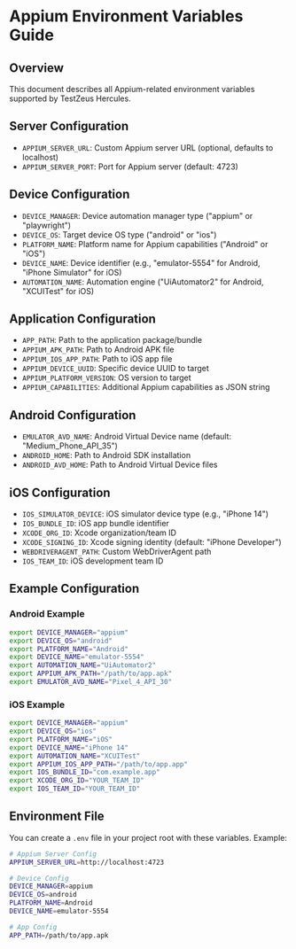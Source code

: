 # Appium Environment Variables Guide

## Overview
This document describes all Appium-related environment variables supported by TestZeus Hercules.

## Server Configuration
- `APPIUM_SERVER_URL`: Custom Appium server URL (optional, defaults to localhost)
- `APPIUM_SERVER_PORT`: Port for Appium server (default: 4723)

## Device Configuration
- `DEVICE_MANAGER`: Device automation manager type ("appium" or "playwright")
- `DEVICE_OS`: Target device OS type ("android" or "ios")
- `PLATFORM_NAME`: Platform name for Appium capabilities ("Android" or "iOS")
- `DEVICE_NAME`: Device identifier (e.g., "emulator-5554" for Android, "iPhone Simulator" for iOS)
- `AUTOMATION_NAME`: Automation engine ("UiAutomator2" for Android, "XCUITest" for iOS)

## Application Configuration
- `APP_PATH`: Path to the application package/bundle
- `APPIUM_APK_PATH`: Path to Android APK file
- `APPIUM_IOS_APP_PATH`: Path to iOS app file
- `APPIUM_DEVICE_UUID`: Specific device UUID to target
- `APPIUM_PLATFORM_VERSION`: OS version to target
- `APPIUM_CAPABILITIES`: Additional Appium capabilities as JSON string

## Android Configuration
- `EMULATOR_AVD_NAME`: Android Virtual Device name (default: "Medium_Phone_API_35")
- `ANDROID_HOME`: Path to Android SDK installation
- `ANDROID_AVD_HOME`: Path to Android Virtual Device files

## iOS Configuration
- `IOS_SIMULATOR_DEVICE`: iOS simulator device type (e.g., "iPhone 14")
- `IOS_BUNDLE_ID`: iOS app bundle identifier
- `XCODE_ORG_ID`: Xcode organization/team ID
- `XCODE_SIGNING_ID`: Xcode signing identity (default: "iPhone Developer")
- `WEBDRIVERAGENT_PATH`: Custom WebDriverAgent path
- `IOS_TEAM_ID`: iOS development team ID

## Example Configuration

### Android Example
```bash
export DEVICE_MANAGER="appium"
export DEVICE_OS="android"
export PLATFORM_NAME="Android"
export DEVICE_NAME="emulator-5554"
export AUTOMATION_NAME="UiAutomator2"
export APPIUM_APK_PATH="/path/to/app.apk"
export EMULATOR_AVD_NAME="Pixel_4_API_30"
```

### iOS Example
```bash
export DEVICE_MANAGER="appium"
export DEVICE_OS="ios"
export PLATFORM_NAME="iOS"
export DEVICE_NAME="iPhone 14"
export AUTOMATION_NAME="XCUITest"
export APPIUM_IOS_APP_PATH="/path/to/app.app"
export IOS_BUNDLE_ID="com.example.app"
export XCODE_ORG_ID="YOUR_TEAM_ID"
export IOS_TEAM_ID="YOUR_TEAM_ID"
```

## Environment File
You can create a `.env` file in your project root with these variables. Example:

```bash
# Appium Server Config
APPIUM_SERVER_URL=http://localhost:4723

# Device Config
DEVICE_MANAGER=appium
DEVICE_OS=android
PLATFORM_NAME=Android
DEVICE_NAME=emulator-5554

# App Config
APP_PATH=/path/to/app.apk